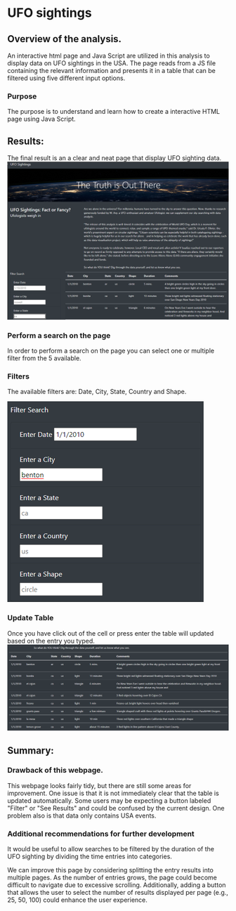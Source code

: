 # UFO sightings

## Overview of the analysis.
An interactive html page and Java Script are utilized in this analysis to display data on UFO sightings in the USA. The page reads from a JS file containing the relevant information and presents it in a table that can be filtered using five different input options.

### Purpose
The purpose is to understand and learn how to create a interactive HTML page using Java Script.

## Results:
The final result is an a clear and neat page that display UFO sighting data.
![Page](https://github.com/ggalguera/UFOs/blob/main/Screenshot_03.png)

### Perform a search on the page
In order to perform a search on the page you can select one or multiple filter from the 5 available.

### Filters
The available filters are: Date, City, State, Country and Shape.

![Filters](https://github.com/ggalguera/UFOs/blob/main/Screenshot_01.png)

### Update Table
Once you have click out of the cell or press enter the table will updated based on the entry you typed.
![Results](https://github.com/ggalguera/UFOs/blob/main/Screenshot_02.png)

## Summary:

### Drawback of this webpage.
This webpage looks fairly tidy, but there are still some areas for improvement. One issue is that it is not immediately clear that the table is updated automatically. Some users may be expecting a button labeled "Filter" or "See Results" and could be confused by the current design. One problem also is that data only contains USA events.

### Additional recommendations for further development
It would be useful to allow searches to be filtered by the duration of the UFO sighting by dividing the time entries into categories.

We can improve this page by considering splitting the entry results into multiple pages. As the number of entries grows, the page could become difficult to navigate due to excessive scrolling. Additionally, adding a button that allows the user to select the number of results displayed per page (e.g., 25, 50, 100) could enhance the user experience.
